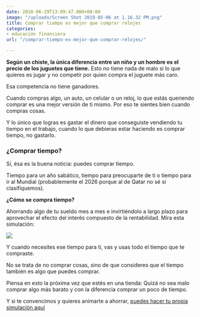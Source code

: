 ```yaml
---
date: 2018-06-29T13:09:47.000+00:00
image: "/uploads/Screen Shot 2019-05-06 at 1.16.32 PM.png"
title: Comprar tiempo es mejor que comprar relojes
categories:
- educación financiera
url: "/comprar-tiempo-es-mejor-que-comprar-relojes/"

---
```

**Según un chiste, la única diferencia entre un niño y un hombre es el precio de los juguetes que tiene.** Esto no tiene nada de malo si lo que quieres es jugar y no competir por quien compra el juguete más caro.

Esa competencia no tiene ganadores.

Cuando compras algo, un auto, un celular o un reloj, lo que estás queriendo comprar es una mejor versión de ti mismo. Por eso te sientes bien cuando compras cosas.

Y lo único que logras es gastar el dinero que conseguiste vendiendo tu tiempo en el trabajo, cuando lo que debieras estar haciendo es comprar tiempo, no gastarlo.

### ¿Comprar tiempo?

Sí, ésa es la buena noticia: puedes comprar tiempo.

Tiempo para un año sabático, tiempo para preocuparte de ti o tiempo para ir al Mundial (probablemente el 2026 porque al de Qatar no sé si clasifiquemos).

**¿Cómo se compra tiempo?**

Ahorrando algo de tu sueldo mes a mes e invirtiéndolo a largo plazo para aprovechar el efecto del interés compuesto de la rentabilidad. Mira esta simulación:

![](/uploads/simulador.png)

Y cuando necesites ese tiempo para ti, vas y usas todo el tiempo que te compraste.

No se trata de no comprar cosas, sino de que consideres que el tiempo también es algo que puedes comprar.

Piensa en esto la próxima vez que estés en una tienda: Quizá no sea malo comprar algo más barato y con la diferencia comprar un poco de tiempo.

Y si te convencimos y quieres animarte a ahorrar, [puedes hacer tu propia simulación aquí](https://fintual.com/?utm_source=edu&utm_medium=landing&utm_campaign=comprar-tiempo)